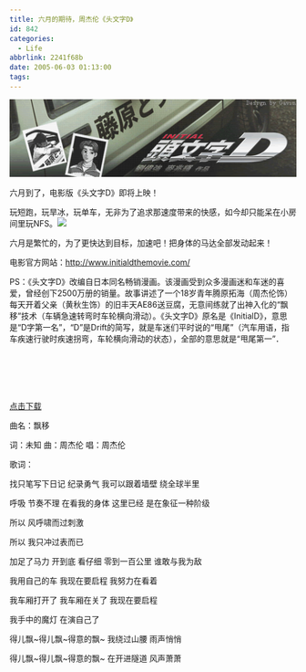 ```yaml
---
title: 六月的期待，周杰伦《头文字D》
id: 842
categories:
  - Life
abbrlink: 2241f68b
date: 2005-06-03 01:13:00
tags:
---
```


![](/images/2005/06/03_3_0572618662_12691.gif) 

六月到了，电影版《头文字D》即将上映！ 

玩短跑，玩旱冰，玩单车，无非为了追求那速度带来的快感，如今却只能呆在小房间里玩NFS。![](/images/2003/12/31_12731.gif) 

六月是繁忙的，为了更快达到目标，加速吧！把身体的马达全部发动起来！ 

电影官方网站：http://www.initialdthemovie.com/ 

PS：《头文字D》改编自日本同名畅销漫画。该漫画受到众多漫画迷和车迷的喜爱，曾经创下2500万册的销量。故事讲述了一个18岁青年腾原拓海（周杰伦饰）每天开着父亲（黄秋生饰）的旧丰天AE86送豆腐，无意间练就了出神入化的&ldquo;飘移&rdquo;技术（车辆急速转弯时车轮横向滑动）。《头文字D》原名是《InitialD》，意思是&ldquo;D字第一名&rdquo;，&ldquo;D&rdquo;是Drift的简写，就是车迷们平时说的&ldquo;甩尾&rdquo;（汽车用语，指车疾速行驶时疾速拐弯，车轮横向滑动的状态），全部的意思就是&ldquo;甩尾第一&rdquo;． 

<object class="OBJECT" id="MediaPlayer" height="70" width="320" align="middle" classid="CLSID:22d6f312-b0f6-11d0-94ab-0080c74c7e95"></object>

[点击下载](http://bbsftp.zadt.com/200504/0420-EviaN-zjldg.mp3) 

曲名：飘移 

词：未知 曲：周杰伦 唱：周杰伦 

歌词： 

找只笔写下日记 纪录勇气 我可以跟着墙壁 绕全球半里 

呼吸 节奏不理 在看我的身体 这里已经 是在象征一种阶级 

所以 风呼啸而过刺激 

所以 我只冲过表而已 

加足了马力 开到底 看仔细 零到一百公里 谁敢与我为敌 

我用自己的车 我现在要启程 我努力在看着 

我车厢打开了 我车厢在关了 我现在要启程 

我手中的魔灯 在演自己了 

得儿飘~得儿飘~得意的飘~ 我绕过山腰 雨声悄悄 

得儿飘~得儿飘~得意的飘~ 在开进隧道 风声萧萧